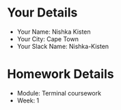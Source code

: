 <!--

The title for your pull request should be made in this format

CITY CLASS_NO - FIRST_NAME LAST_NAME - MODULE - WEEK_NO

For example,

London Class 7 - Chris Owen - HTML/CSS - Week 1

-->

# Your Details

- Your Name: Nishka Kisten
- Your City: Cape Town
- Your Slack Name: Nishka-Kisten

# Homework Details

- Module: Terminal coursework
- Week: 1
